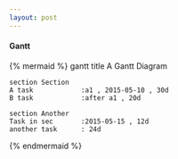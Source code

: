 ```yaml
---
layout: post
---
```


#### Gantt

{% mermaid %}
gantt
    title A Gantt Diagram

    section Section
	A task            :a1 , 2015-05-10 , 30d
	B task            :after a1 , 20d

    section Another
	Task in sec       :2015-05-15 , 12d
	another task      : 24d
{% endmermaid %}
